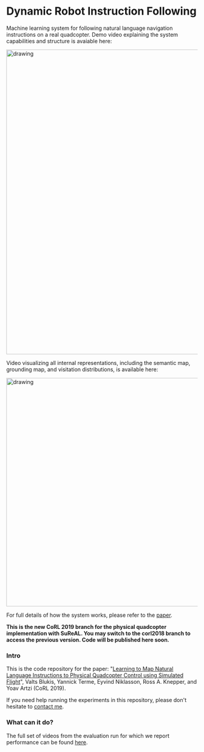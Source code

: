 # Dynamic Robot Instruction Following
Machine learning system for following natural language navigation instructions on a real quadcopter. Demo video explaining the system capabilities and structure is avaiable here:

[<img src="http://www.cs.cornell.edu/~valts/img/corl19_full_demo_video_thumbnail.png" alt="drawing" width="800"/>](https://www.youtube.com/watch?v=O7G0HYGqU4w)

Video visualizing all internal representations, including the semantic map, grounding map, and visitation distributions, is available here:

[<img src="http://www.cs.cornell.edu/~valts/img/corl19_repr_video_thumbnail.png" alt="drawing" width="600"/>](https://www.youtube.com/watch?v=d5rbCEcm4os)

For full details of how the system works, please refer to the [paper](http://www.cs.cornell.edu/~valts/docs/blukis_corl19.pdf).

**This is the new CoRL 2019 branch for the physical quadcopter implementation with SuReAL. You may switch to the corl2018 branch to access the previous version. Code will be published here soon.**

### Intro
This is the code repository for the paper:
"[Learning to Map Natural Language Instructions to Physical Quadcopter Control using Simulated Flight](http://www.cs.cornell.edu/~valts/docs/blukis_corl19.pdf)", Valts Blukis, Yannick Terme, Eyvind Niklasson, Ross A. Knepper, and Yoav Artzi (CoRL 2019).

If you need help running the experiments in this repository, please don't hesitate to [contact me](http://www.cs.cornell.edu/~valts).

### What can it do?

The full set of videos from the evaluation run for which we report performance can be found [here](https://drive.google.com/drive/folders/1WPRGLFLhHsxxXVd3ykYQNea6kzn4-tVR?usp=sharing).

